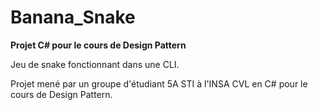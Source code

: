 # Banana_Snake
**Projet C# pour le cours de Design Pattern**


Jeu de snake fonctionnant dans une CLI.

Projet mené par un groupe d'étudiant 5A STI à l'INSA CVL en C# pour le cours de Design Pattern.
